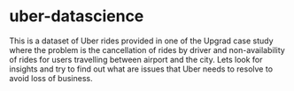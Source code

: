 # uber-datascience
This is a dataset of Uber rides provided in one of the Upgrad case study where the problem is the cancellation of rides by driver and non-availability of rides for users travelling between airport and the city. Lets look for insights and try to find out what are issues that Uber needs to resolve to avoid loss of business.
